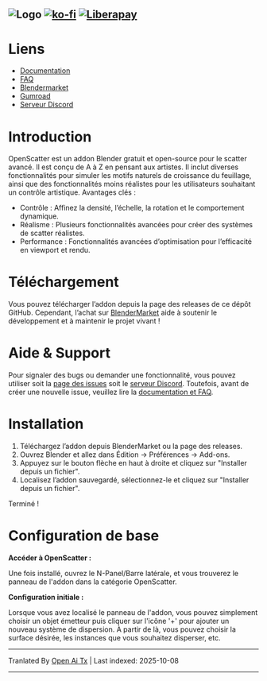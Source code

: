 ![Logo](https://files.catbox.moe/jo1b8s.png)
[![ko-fi](https://ko-fi.com/img/githubbutton_sm.svg)](https://ko-fi.com/I2I51B67IU)
[![Liberapay](https://liberapay.com/assets/widgets/donate.svg)](https://liberapay.com/may3d/donate)
---
# Liens
- [Documentation](https://openscatter.notion.site/OpenScatter-Documentation-1af0def6628280868c48d20d0def802b)
- [FAQ](https://openscatter.notion.site/FAQs-1af0def6628280af90c6d2cc48119916)
- [Blendermarket](https://blendermarket.com/products/openscatter)
- [Gumroad](https://may3d.gumroad.com/l/openscatter)
- [Serveur Discord](https://discord.gg/yP5fBHndtD)
  
# Introduction

OpenScatter est un addon Blender gratuit et open-source pour le scatter avancé. Il est conçu de A à Z en pensant aux artistes. Il inclut diverses fonctionnalités pour simuler les motifs naturels de croissance du feuillage, ainsi que des fonctionnalités moins réalistes pour les utilisateurs souhaitant un contrôle artistique. 
Avantages clés : 

- Contrôle : Affinez la densité, l’échelle, la rotation et le comportement dynamique.
- Réalisme : Plusieurs fonctionnalités avancées pour créer des systèmes de scatter réalistes.
- Performance : Fonctionnalités avancées d’optimisation pour l’efficacité en viewport et rendu.

# Téléchargement

Vous pouvez télécharger l’addon depuis la page des releases de ce dépôt GitHub. Cependant, l’achat sur [BlenderMarket](https://blendermarket.com/products/openscatter) aide à soutenir le développement et à maintenir le projet vivant !

# Aide & Support

Pour signaler des bugs ou demander une fonctionnalité, vous pouvez utiliser soit la [page des issues](https://github.com/GitMay3D/OpenScatter/issues) soit le [serveur Discord](https://discord.gg/yP5fBHndtD). Toutefois, avant de créer une nouvelle issue, veuillez lire la [documentation et FAQ]([https://openscatter-documentation.neocities.org/](https://github.com/GitMay3D/OpenScatter/tree/main/docs)).

# Installation

1. Téléchargez l’addon depuis BlenderMarket ou la page des releases.
2. Ouvrez Blender et allez dans Édition -> Préférences -> Add-ons. 
3. Appuyez sur le bouton flèche en haut à droite et cliquez sur "Installer depuis un fichier".
4. Localisez l’addon sauvegardé, sélectionnez-le et cliquez sur "Installer depuis un fichier". 

Terminé !

# Configuration de base


**Accéder à OpenScatter :**

Une fois installé, ouvrez le N-Panel/Barre latérale, et vous trouverez le panneau de l'addon dans la catégorie OpenScatter. 

**Configuration initiale :**

Lorsque vous avez localisé le panneau de l'addon, vous pouvez simplement choisir un objet émetteur puis cliquer sur l'icône '+' pour ajouter un nouveau système de dispersion. À partir de là, vous pouvez choisir la surface désirée, les instances que vous souhaitez disperser, etc. 


---

Tranlated By [Open Ai Tx](https://github.com/OpenAiTx/OpenAiTx) | Last indexed: 2025-10-08

---